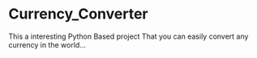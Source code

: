 # Currency_Converter
This a interesting Python Based project That you can easily convert any currency in the world...
